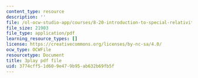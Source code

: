 ```yaml
---
content_type: resource
description: ''
file: /ol-ocw-studio-app/courses/8-20-introduction-to-special-relativity-january-iap-2021/3774cff51d609e479b95ab632b69fb5f_Ac-0-yaHsAg.pdf
file_size: 21903
file_type: application/pdf
learning_resource_types: []
license: https://creativecommons.org/licenses/by-nc-sa/4.0/
ocw_type: OCWFile
resourcetype: Document
title: 3play pdf file
uid: 3774cff5-1d60-9e47-9b95-ab632b69fb5f
---
```


